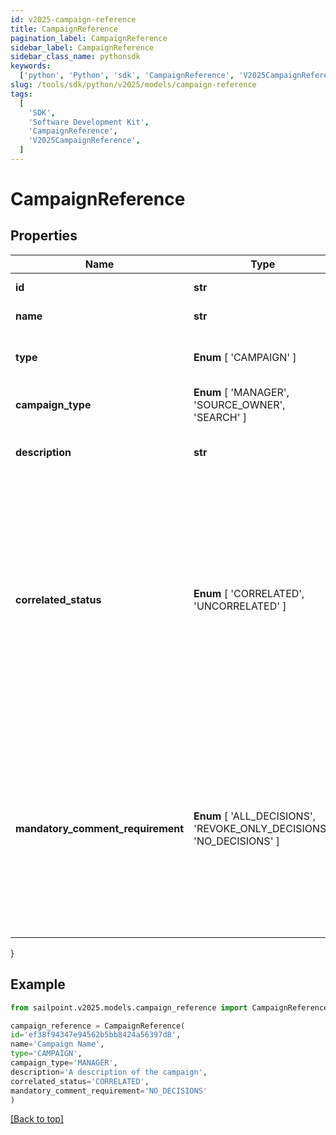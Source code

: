 ```yaml
---
id: v2025-campaign-reference
title: CampaignReference
pagination_label: CampaignReference
sidebar_label: CampaignReference
sidebar_class_name: pythonsdk
keywords:
  ['python', 'Python', 'sdk', 'CampaignReference', 'V2025CampaignReference']
slug: /tools/sdk/python/v2025/models/campaign-reference
tags:
  [
    'SDK',
    'Software Development Kit',
    'CampaignReference',
    'V2025CampaignReference',
  ]
---
```


# CampaignReference

## Properties

| Name | Type | Description | Notes |
| --- | --- | --- | --- |
| **id** | **str** | The unique ID of the campaign. | [required] |
| **name** | **str** | The name of the campaign. | [required] |
| **type** | **Enum** [ 'CAMPAIGN' ] | The type of object that is being referenced. | [required] |
| **campaign_type** | **Enum** [ 'MANAGER', 'SOURCE_OWNER', 'SEARCH' ] | The type of the campaign. | [required] |
| **description** | **str** | The description of the campaign set by the admin who created it. | [required] |
| **correlated_status** | **Enum** [ 'CORRELATED', 'UNCORRELATED' ] | The correlatedStatus of the campaign. Only SOURCE_OWNER campaigns can be Uncorrelated. An Uncorrelated certification campaign only includes Uncorrelated identities (An identity is uncorrelated if it has no accounts on an authoritative source). | [required] |
| **mandatory_comment_requirement** | **Enum** [ 'ALL_DECISIONS', 'REVOKE_ONLY_DECISIONS', 'NO_DECISIONS' ] | Determines whether comments are required for decisions during certification reviews. You can require comments for all decisions, revoke-only decisions, or no decisions. By default, comments are not required for decisions. | [required] |

}

## Example

```python
from sailpoint.v2025.models.campaign_reference import CampaignReference

campaign_reference = CampaignReference(
id='ef38f94347e94562b5bb8424a56397d8',
name='Campaign Name',
type='CAMPAIGN',
campaign_type='MANAGER',
description='A description of the campaign',
correlated_status='CORRELATED',
mandatory_comment_requirement='NO_DECISIONS'
)

```

[[Back to top]](#)
